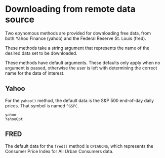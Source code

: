 # Downloading from remote data source

Two epynomous methods are provided for downloading free data, from both
Yahoo Finance (yahoo) and the Federal Reserve St. Louis (fred).

These methods take a string argument that represents the name of the
desired data set to be downloaded.

These methods have default arguments.
These defaults only apply when no argument is passed, otherwise the user is
left with determining the correct name for the data of interest.

## Yahoo

For the `yahoo()` method, the default
data is the S&P 500 end-of-day daily prices. That symbol is named `^GSPC`.

```@docs
yahoo
YahooOpt
```

## FRED

The default data for the `fred()` method is `CPIAUCNS`, which
represents the Consumer Price Index for All Urban Consumers data.
